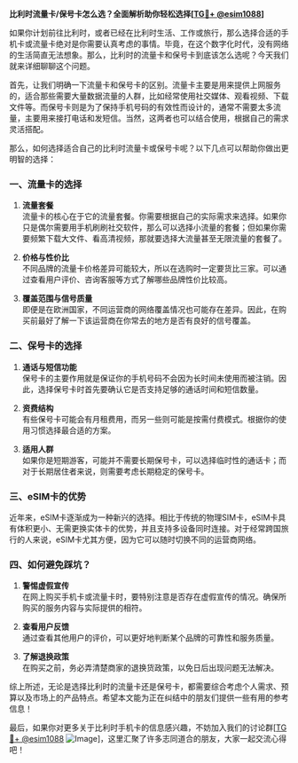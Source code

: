 **比利时流量卡/保号卡怎么选？全面解析助你轻松选择[[TG💪+ @esim1088](https://t.me/s/esim1088)]**

如果你计划前往比利时，或者已经在比利时生活、工作或旅行，那么选择合适的手机卡或流量卡绝对是你需要认真考虑的事情。毕竟，在这个数字化时代，没有网络的生活简直无法想象。那么，比利时的流量卡和保号卡到底该怎么选呢？今天我们就来详细聊聊这个问题。

首先，让我们明确一下流量卡和保号卡的区别。流量卡主要是用来提供上网服务的，适合那些需要大量数据流量的人群，比如经常使用社交媒体、观看视频、下载文件等。而保号卡则是为了保持手机号码的有效性而设计的，通常不需要太多流量，主要用来接打电话和发短信。当然，这两者也可以结合使用，根据自己的需求灵活搭配。

那么，如何选择适合自己的比利时流量卡或保号卡呢？以下几点可以帮助你做出更明智的选择：

### 一、流量卡的选择

1. **流量套餐**  
   流量卡的核心在于它的流量套餐。你需要根据自己的实际需求来选择。如果你只是偶尔需要用手机刷刷社交软件，那么可以选择小流量的套餐；但如果你需要频繁下载大文件、看高清视频，那就要选择大流量甚至无限流量的套餐了。

2. **价格与性价比**  
   不同品牌的流量卡价格差异可能较大，所以在选购时一定要货比三家。可以通过查看用户评价、咨询客服等方式了解哪些品牌性价比较高。

3. **覆盖范围与信号质量**  
   即便是在欧洲国家，不同运营商的网络覆盖情况也可能存在差异。因此，在购买前最好了解一下该运营商在你常去的地方是否有良好的信号覆盖。

### 二、保号卡的选择

1. **通话与短信功能**  
   保号卡的主要作用就是保证你的手机号码不会因为长时间未使用而被注销。因此，选择保号卡时首先要确认它是否支持足够的通话时间和短信数量。

2. **资费结构**  
   有些保号卡可能会有月租费用，而另一些则可能是按需付费模式。根据你的使用习惯选择最合适的方案。

3. **适用人群**  
   如果你是短期游客，可能并不需要长期保号卡，可以选择临时性的通话卡；而对于长期居住者来说，则需要考虑长期稳定的保号卡。

### 三、eSIM卡的优势

近年来，eSIM卡逐渐成为一种新兴的选择。相比于传统的物理SIM卡，eSIM卡具有体积更小、无需更换实体卡的优势，并且支持多设备同时连接。对于经常跨国旅行的人来说，eSIM卡尤其方便，因为它可以随时切换不同的运营商网络。

### 四、如何避免踩坑？

1. **警惕虚假宣传**  
   在网上购买手机卡或流量卡时，要特别注意是否存在虚假宣传的情况。确保所购买的服务内容与实际提供的相符。

2. **查看用户反馈**  
   通过查看其他用户的评价，可以更好地判断某个品牌的可靠性和服务质量。

3. **了解退换政策**  
   在购买之前，务必弄清楚商家的退换货政策，以免日后出现问题无法解决。

综上所述，无论是选择比利时的流量卡还是保号卡，都需要综合考虑个人需求、预算以及市场上的产品特点。希望本文能为正在纠结中的朋友们提供一些有用的参考信息！

最后，如果你对更多关于比利时手机卡的信息感兴趣，不妨加入我们的讨论群[[TG💪+ @esim1088](https://t.me/s/esim1088) ![Image](https://i.postimg.cc/4NQfJmqS/Snipaste-2025-05-13-00-14-12.png)]，这里汇聚了许多志同道合的朋友，大家一起交流心得吧！